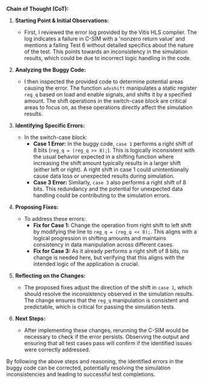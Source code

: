 **Chain of Thought (CoT):**

1. **Starting Point & Initial Observations:**
   - First, I reviewed the error log provided by the Vitis HLS compiler. The log indicates a failure in C-SIM with a 'nonzero return value' and mentions a failing Test 6 without detailed specifics about the nature of the test. This points towards an inconsistency in the simulation results, which could be due to incorrect logic handling in the code.

2. **Analyzing the Buggy Code:**
   - I then inspected the provided code to determine potential areas causing the error. The function `advshift` manipulates a static register `reg_q` based on load and enable signals, and shifts it by a specified amount. The shift operations in the switch-case block are critical areas to focus on, as these operations directly affect the simulation results.

3. **Identifying Specific Errors:**
   - In the switch-case block:
     - **Case 1 Error:** In the buggy code, `case 1` performs a right shift of 8 bits (`reg_q = (reg_q >> 8);`). This is logically inconsistent with the usual behavior expected in a shifting function where increasing the shift amount typically results in a larger shift (either left or right). A right shift in case 1 could unintentionally cause data loss or unexpected results during simulation.
     - **Case 3 Error:** Similarly, `case 3` also performs a right shift of 8 bits. This redundancy and the potential for unexpected data handling could be contributing to the simulation errors.

4. **Proposing Fixes:**
   - To address these errors:
     - **Fix for Case 1:** Change the operation from right shift to left shift by modifying the line to `reg_q = (reg_q << 8);`. This aligns with a logical progression in shifting amounts and maintains consistency in data manipulation across different cases.
     - **Fix for Case 3:** As it already performs a right shift of 8 bits, no change is needed here, but verifying that this aligns with the intended logic of the application is crucial.

5. **Reflecting on the Changes:**
   - The proposed fixes adjust the direction of the shift in `case 1`, which should resolve the inconsistency observed in the simulation results. The change ensures that the `reg_q` manipulation is consistent and predictable, which is critical for passing the simulation tests.

6. **Next Steps:**
   - After implementing these changes, rerunning the C-SIM would be necessary to check if the error persists. Observing the output and ensuring that all test cases pass will confirm if the identified issues were correctly addressed.

By following the above steps and reasoning, the identified errors in the buggy code can be corrected, potentially resolving the simulation inconsistencies and leading to successful test completions.